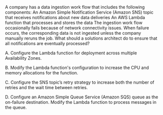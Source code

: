 A company has a data ingestion work­ flow that includes the following components: An Amazon Simple Notification Service (Amazon SNS) topic that receives notifications about new data deliveries An AWS Lambda function that processes and stores the data The ingestion work­ flow occasionally fails because of network connectivity issues. When failure occurs, the corresponding data is not ingested unless the company manually reruns the job. What should a solutions architect do to ensure that all notifications are eventually processed?

A. Configure the Lambda function for deployment across multiple Availability Zones. 

B. Modify the Lambda function's configuration to increase the CPU and memory allocations for the function. 

C. Configure the SNS topic’s retry strategy to increase both the number of retries and the wait time between retries. 

D. Configure an Amazon Simple Queue Service (Amazon SQS) queue as the on-failure destination. Modify the Lambda function to process messages in the queue.